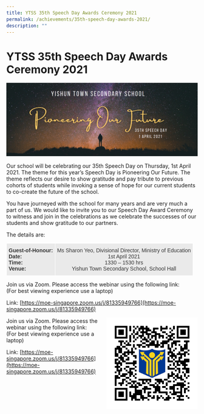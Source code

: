 ```yaml
---
title: YTSS 35th Speech Day Awards Ceremony 2021
permalink: /achievements/35th-speech-day-awards-2021/
description: ""
---
```

# **YTSS 35th Speech Day Awards Ceremony 2021**

![](/images/Banner%20compressed.jpg)

Our school will be celebrating our 35th&nbsp;Speech Day on Thursday, 1st&nbsp;April 2021. The theme for this year’s Speech Day is Pioneering Our Future. The theme reflects our desire to show gratitude and pay tribute to previous cohorts of students while invoking a sense of hope for our current students to co-create the future of the school.

You have journeyed with the school for many years and are very much a part of us. We would like to invite you to our Speech Day Award Ceremony to witness and join in the celebrations as we celebrate the successes of our students and show gratitude to our partners.

The details are:


<table style="border-collapse:collapse;border-spacing:0" class="tg"><thead><tr><td style="background-color:#EAEAEA;border-color:#ffffff;border-style:solid;border-width:1px;color:#333;font-family:Arial, sans-serif;font-size:14px;font-weight:bold;overflow:hidden;padding:10px 5px;text-align:left;vertical-align:top;word-break:normal">Guest-of-Honour:<br>Date:<br>Time:  <br>Venue:          </td><td style="background-color:#EAEAEA;border-color:#ffffff;border-style:solid;border-width:1px;color:#333;font-family:Arial, sans-serif;font-size:14px;overflow:hidden;padding:10px 5px;text-align:center;vertical-align:top;word-break:normal">Ms Sharon Yeo, Divisional Director, Ministry of Education<br>1st April 2021<br>1330 – 1530 hrs<br>Yishun Town Secondary School, School Hall</td></tr></thead></table>

Join us via Zoom. Please access the webinar using the following link:  
(For best viewing experience use a laptop)

Link:&nbsp;[https://moe-singapore.zoom.us/j/81335949766](https://moe-singapore.zoom.us/j/81335949766)

<img src="/images/QR%20Code.png" style="width:240px;height:240px;margin-left:15px;" align="right">

Join us via Zoom. Please access the webinar using the following link:  
(For best viewing experience use a laptop)

Link:&nbsp;[https://moe-singapore.zoom.us/j/81335949766](https://moe-singapore.zoom.us/j/81335949766)